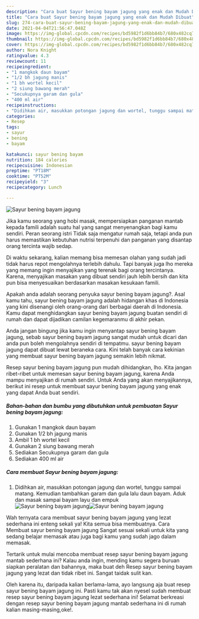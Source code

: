 ```yaml
---
description: "Cara buat Sayur bening bayam jagung yang enak dan Mudah Dibuat"
title: "Cara buat Sayur bening bayam jagung yang enak dan Mudah Dibuat"
slug: 274-cara-buat-sayur-bening-bayam-jagung-yang-enak-dan-mudah-dibuat
date: 2021-04-04T21:56:47.048Z
image: https://img-global.cpcdn.com/recipes/bd5982f1d6bb84b7/680x482cq70/sayur-bening-bayam-jagung-foto-resep-utama.jpg
thumbnail: https://img-global.cpcdn.com/recipes/bd5982f1d6bb84b7/680x482cq70/sayur-bening-bayam-jagung-foto-resep-utama.jpg
cover: https://img-global.cpcdn.com/recipes/bd5982f1d6bb84b7/680x482cq70/sayur-bening-bayam-jagung-foto-resep-utama.jpg
author: Nora Knight
ratingvalue: 4.3
reviewcount: 11
recipeingredient:
- "1 mangkok daun bayam"
- "1/2 bh jagung manis"
- "1 bh wortel kecil"
- "2 siung bawang merah"
- "Secukupnya garam dan gula"
- "400 ml air"
recipeinstructions:
- "Didihkan air, masukkan potongan jagung dan wortel, tunggu sampai matang. Kemudian tambahkan garam dan gula lalu daun bayam. Aduk dan masak sampai bayam layu dan empuk"
categories:
- Resep
tags:
- sayur
- bening
- bayam

katakunci: sayur bening bayam 
nutrition: 184 calories
recipecuisine: Indonesian
preptime: "PT18M"
cooktime: "PT52M"
recipeyield: "3"
recipecategory: Lunch

---
```



![Sayur bening bayam jagung](https://img-global.cpcdn.com/recipes/bd5982f1d6bb84b7/680x482cq70/sayur-bening-bayam-jagung-foto-resep-utama.jpg)

Jika kamu seorang yang hobi masak, mempersiapkan panganan mantab kepada famili adalah suatu hal yang sangat menyenangkan bagi kamu sendiri. Peran seorang istri Tidak saja mengatur rumah saja, tetapi anda pun harus memastikan kebutuhan nutrisi terpenuhi dan panganan yang disantap orang tercinta wajib sedap.

Di waktu  sekarang, kalian memang bisa memesan olahan yang sudah jadi tidak harus repot mengolahnya terlebih dahulu. Tapi banyak juga lho mereka yang memang ingin menyajikan yang terenak bagi orang tercintanya. Karena, menyajikan masakan yang dibuat sendiri jauh lebih bersih dan kita pun bisa menyesuaikan berdasarkan masakan kesukaan famili. 



Apakah anda adalah seorang penyuka sayur bening bayam jagung?. Asal kamu tahu, sayur bening bayam jagung adalah hidangan khas di Indonesia yang kini disenangi oleh orang-orang dari berbagai daerah di Indonesia. Kamu dapat menghidangkan sayur bening bayam jagung buatan sendiri di rumah dan dapat dijadikan camilan kegemaranmu di akhir pekan.

Anda jangan bingung jika kamu ingin menyantap sayur bening bayam jagung, sebab sayur bening bayam jagung sangat mudah untuk dicari dan anda pun boleh mengolahnya sendiri di tempatmu. sayur bening bayam jagung dapat dibuat lewat beraneka cara. Kini telah banyak cara kekinian yang membuat sayur bening bayam jagung semakin lebih nikmat.

Resep sayur bening bayam jagung pun mudah dihidangkan, lho. Kita jangan ribet-ribet untuk memesan sayur bening bayam jagung, karena Anda mampu menyajikan di rumah sendiri. Untuk Anda yang akan menyajikannya, berikut ini resep untuk membuat sayur bening bayam jagung yang enak yang dapat Anda buat sendiri.

<!--inarticleads1-->

##### Bahan-bahan dan bumbu yang dibutuhkan untuk pembuatan Sayur bening bayam jagung:

1. Gunakan 1 mangkok daun bayam
1. Gunakan 1/2 bh jagung manis
1. Ambil 1 bh wortel kecil
1. Gunakan 2 siung bawang merah
1. Sediakan Secukupnya garam dan gula
1. Sediakan 400 ml air




<!--inarticleads2-->

##### Cara membuat Sayur bening bayam jagung:

1. Didihkan air, masukkan potongan jagung dan wortel, tunggu sampai matang. Kemudian tambahkan garam dan gula lalu daun bayam. Aduk dan masak sampai bayam layu dan empuk
<img src="https://img-global.cpcdn.com/steps/e5aadf9b28b39f36/160x128cq70/sayur-bening-bayam-jagung-langkah-memasak-1-foto.jpg" alt="Sayur bening bayam jagung"><img src="https://img-global.cpcdn.com/steps/aa2e9695800e34ea/160x128cq70/sayur-bening-bayam-jagung-langkah-memasak-1-foto.jpg" alt="Sayur bening bayam jagung">



Wah ternyata cara membuat sayur bening bayam jagung yang lezat sederhana ini enteng sekali ya! Kita semua bisa membuatnya. Cara Membuat sayur bening bayam jagung Sangat sesuai sekali untuk kita yang sedang belajar memasak atau juga bagi kamu yang sudah jago dalam memasak.

Tertarik untuk mulai mencoba membuat resep sayur bening bayam jagung mantab sederhana ini? Kalau anda ingin, mending kamu segera buruan siapkan peralatan dan bahannya, maka buat deh Resep sayur bening bayam jagung yang lezat dan tidak ribet ini. Sangat taidak sulit kan. 

Oleh karena itu, daripada kalian berlama-lama, ayo langsung aja buat resep sayur bening bayam jagung ini. Pasti kamu tak akan nyesel sudah membuat resep sayur bening bayam jagung lezat sederhana ini! Selamat berkreasi dengan resep sayur bening bayam jagung mantab sederhana ini di rumah kalian masing-masing,oke!.


